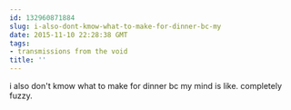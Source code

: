 ```yaml
---
id: 132960871884
slug: i-also-dont-kmow-what-to-make-for-dinner-bc-my
date: 2015-11-10 22:28:38 GMT
tags:
- transmissions from the void
title: ''
---
```

i also don't kmow what to make for dinner bc my mind is like. completely fuzzy.